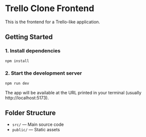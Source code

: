 # Trello Clone Frontend

This is the frontend for a Trello-like application.

## Getting Started

### 1. Install dependencies

```bash
npm install
```

### 2. Start the development server

```bash
npm run dev
```

The app will be available at the URL printed in your terminal (usually http://localhost:5173).

## Folder Structure

- `src/` — Main source code
- `public/` — Static assets
